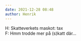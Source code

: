 ```yaml
---
date: 2021-12-28 08:48
author: Henrik
---
```

H: Skatteverkets maskot: tax   
F: Hmm trodde mer på (s)katt där…   
